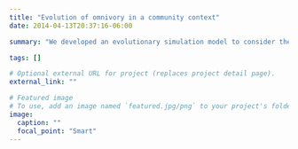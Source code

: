 ```yaml
---
title: "Evolution of omnivory in a community context"
date: 2014-04-13T20:37:16-06:00

summary: "We developed an evolutionary simulation model to consider the feeding strategies (broadly classified as three feeding types: herbivores, omnivores, and carnivores) of a community of individuals and explore how the intrinsic properties of these foragers and extrinsic characteristics of their environment determine the prevalence of omnivores and other feeding types."

tags: []

# Optional external URL for project (replaces project detail page).
external_link: ""

# Featured image
# To use, add an image named `featured.jpg/png` to your project's folder.
image:
  caption: ""
  focal_point: "Smart"
---
```

